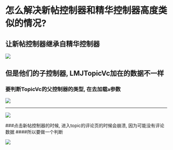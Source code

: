 # 怎么解决新帖控制器和精华控制器高度类似的情况?

## 让新帖控制器继承自精华控制器

![](file:///Users/apple/Desktop/Library/LibrarypPictures/RunNet/0722-0807百思不得姐/Snip20160801_44.png)

## 但是他们的子控制器, LMJTopicVc加在的数据不一样
### 要判断TopicVc的父控制器的类型, 在去加载`a`参数

![](file:///Users/apple/Desktop/Library/LibrarypPictures/RunNet/0722-0807百思不得姐/Snip20160801_48.png)

---

![](file:///Users/apple/Desktop/Library/LibrarypPictures/RunNet/0722-0807百思不得姐/Snip20160801_47.png)


###点击新帖控制器的时候, 进入topic的评论页的时候会崩溃, 因为可能没有评论数据
####所以要做一个判断

![](file:///Users/apple/Desktop/Library/LibrarypPictures/RunNet/0722-0807百思不得姐/Snip20160801_45.png)
